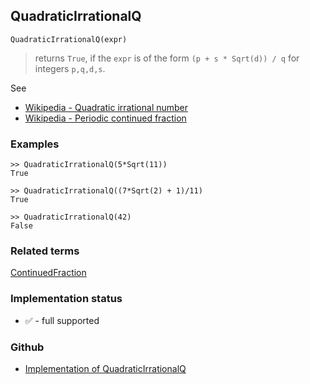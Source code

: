 ## QuadraticIrrationalQ

```
QuadraticIrrationalQ(expr)
```

> returns `True`, if the `expr` is of the form `(p + s * Sqrt(d)) / q` for integers `p,q,d,s`.

See
* [Wikipedia - Quadratic irrational number](https://en.wikipedia.org/wiki/Quadratic_irrational_number)
* [Wikipedia - Periodic continued fraction](https://en.wikipedia.org/wiki/Periodic_continued_fraction)

### Examples

```
>> QuadraticIrrationalQ(5*Sqrt(11))
True

>> QuadraticIrrationalQ((7*Sqrt(2) + 1)/11)
True

>> QuadraticIrrationalQ(42)
False
```

### Related terms

[ContinuedFraction](ContinuedFraction.md) 






### Implementation status

* &#x2705; - full supported

### Github

* [Implementation of QuadraticIrrationalQ](https://github.com/axkr/symja_android_library/blob/master/symja_android_library/matheclipse-core/src/main/java/org/matheclipse/core/builtin/NumberTheory.java#L4548) 
